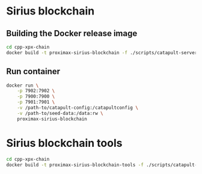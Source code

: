 # Sirius blockchain

## Building the Docker release image 

```bash
cd cpp-xpx-chain
docker build -t proximax-sirius-blockchain -f ./scripts/catapult-server-docker/DockerfileDebian .
```

## Run container
```bash
docker run \
    -p 7902:7902 \
    -p 7900:7900 \
    -p 7901:7901 \
    -v /path-to/catapult-config:/catapultconfig \
    -v /path-to/seed-data:/data:rw \
    proximax-sirius-blockchain
```

# Sirius blockchain tools
```bash
cd cpp-xpx-chain
docker build -t proximax-sirius-blockchain-tools -f ./scripts/catapult-server-docker/DockerfileTools .
```